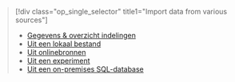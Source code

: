> [!div class="op_single_selector" title1="Import data from various sources"]
> * [Gegevens & overzicht indelingen](../articles/machine-learning/machine-learning-data-science-import-data.md)
> * [Uit een lokaal bestand](../articles/machine-learning/machine-learning-import-data-from-local-file.md)
> * [Uit onlinebronnen](../articles/machine-learning/machine-learning-import-data-from-online-sources.md)
> * [Uit een experiment](../articles/machine-learning/machine-learning-import-data-from-an-experiment.md)
> * [Uit een on-premises SQL-database](../articles/machine-learning/machine-learning-use-data-from-an-on-premises-sql-server.md)
>  

